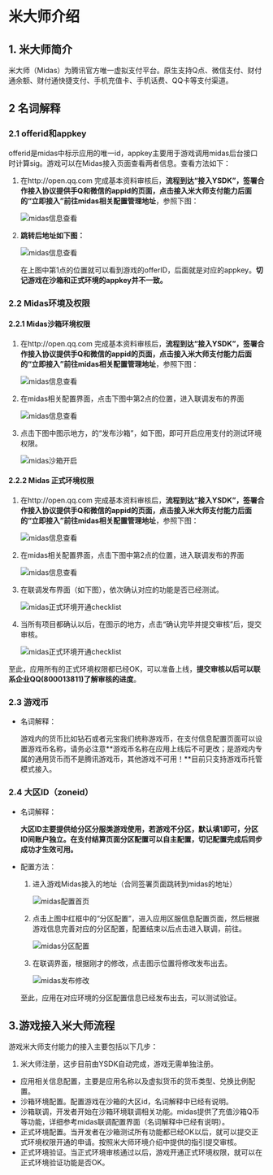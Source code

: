 # 米大师介绍

## 1. 米大师简介

米大师（Midas）为腾讯官方唯一虚拟支付平台。原生支持Q点、微信支付、财付通余额、财付通快捷支付、手机充值卡、手机话费、QQ卡等支付渠道。

## 2 名词解释

### 2.1 offerid和appkey

offerid是midas中标示应用的唯一id，appkey主要用于游戏调用midas后台接口时计算sig。游戏可以在Midas接入页面查看两者信息。查看方法如下：

1. 在http://open.qq.com 完成基本资料审核后，**流程到达“接入YSDK”，签署合作接入协议提供手Q和微信的appid的页面，点击接入米大师支付能力后面的“立即接入”前往midas相关配置管理地址**，参照下图：

	![midas信息查看](./midas_offerid_pre.jpeg)

2. **跳转后地址如下图：**

	![midas信息查看](./midas_intro.jpeg)
	
	在上图中第1点的位置就可以看到游戏的offerID，后面就是对应的appkey。**切记游戏在沙箱和正式环境的appkey并不一致。**

### 2.2 Midas环境及权限

#### 2.2.1 Midas沙箱环境权限

1. 在http://open.qq.com 完成基本资料审核后，**流程到达“接入YSDK”，签署合作接入协议提供手Q和微信的appid的页面，点击接入米大师支付能力后面的“立即接入”前往midas相关配置管理地址**，参照下图：

	![midas信息查看](./midas_offerid_pre.jpeg)
	
2. 在midas相关配置界面，点击下图中第2点的位置，进入联调发布的界面

	![midas信息查看](./midas_intro.jpeg)

2. 点击下图中图示地方，的“发布沙箱”，如下图，即可开启应用支付的测试环境权限。

	![midas沙箱开启](./midas_test.jpeg)

#### 2.2.2 Midas 正式环境权限

1. 在http://open.qq.com 完成基本资料审核后，**流程到达“接入YSDK”，签署合作接入协议提供手Q和微信的appid的页面，点击接入米大师支付能力后面的“立即接入”前往midas相关配置管理地址**，参照下图：

	![midas信息查看](./midas_offerid_pre.jpeg)
	
2. 在midas相关配置界面，点击下图中第2点的位置，进入联调发布的界面

	![midas信息查看](./midas_intro.jpeg)

3. 在联调发布界面（如下图），依次确认对应的功能是否已经测试。

	![midas正式环境开通checklist](./midas_real_1.jpeg)

3. 当所有项目都确认以后，在图示的地方，点击“确认完毕并提交审核”后，提交审核。

	![midas正式环境开通checklist](./midas_real_2.jpeg)

至此，应用所有的正式环境权限都已经OK，可以准备上线，**提交审核以后可以联系企业QQ(800013811)了解审核的进度**。


### 2.3 游戏币

- 名词解释：

	游戏内的货币比如钻石或者元宝我们统称游戏币，在支付信息配置页面可以设置游戏币名称，请务必注意**游戏币名称在应用上线后不可更改；是游戏内专属的通用货币而不是腾讯游戏币，其他游戏不可用！**目前只支持游戏币托管模式接入。 

### 2.4 大区ID（zoneid）

- 名词解释：

	**大区ID主要提供给分区分服类游戏使用，若游戏不分区，默认填1即可，分区ID间账户独立。在支付结算页面分区配置可以自主配置，切记配置完成后同步成功才生效可用。**

- 配置方法：

	1. 进入游戏Midas接入的地址（合同签署页面跳转到midas的地址）
	
		![midas配置首页](./midas_zoneid_1.jpeg)
		
	2. 点击上图中红框中的“分区配置”，进入应用区服信息配置页面，然后根据游戏信息完善对应的分区配置，配置结束以后点击进入联调，前往。
	
		![midas分区配置](./midas_zoneid_2.jpeg)	
	3. 在联调界面，根据刚才的修改，点击图示位置将修改发布出去。
	
		![midas发布修改](./midas_zoneid_3.jpeg)
	
	至此，应用在对应环境的分区配置信息已经发布出去，可以测试验证。


## 3.游戏接入米大师流程

游戏米大师支付能力的接入主要包括以下几步：

1. 米大师注册，这步目前由YSDK自动完成，游戏无需单独注册。
- 应用相关信息配置，主要是应用名称以及虚拟货币的货币类型、兑换比例配置。
- 沙箱环境配置。配置游戏在沙箱的大区id，名词解释中已经有说明。
- 沙箱联调，开发者开始在沙箱环境联调相关功能。midas提供了充值沙箱Q币等功能，详细参考midas联调配置界面（名词解释中已经有说明）。
- 正式环境配置。当开发者在沙箱测试所有功能都已经OK以后，就可以提交正式环境权限开通的申请。按照米大师环境介绍中提供的指引提交审核。
- 正式环境验证。当正式环境审核通过以后，游戏开通正式环境权限，就可以在正式环境验证功能是否OK。